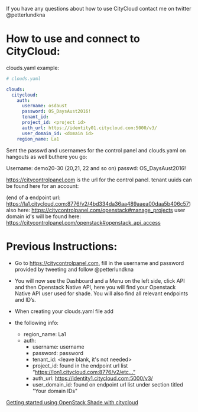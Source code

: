 If you have any questions about how to use CityCloud contact me on twitter @petterlundkna

# How to use and connect to CityCloud:

clouds.yaml example:

```yaml
# clouds.yaml

clouds:
  citycloud:
    auth:
      username: osdaust
      password: OS_DaysAust2016!
      tenant_id:
      project_id: <project id>
      auth_url: https://identity01.citycloud.com:5000/v3/
      user_domain_id: <domain id>
    region_name: La1
```

Sent the passwd and usernames for the control panel and clouds.yaml on hangouts as well buthere you go:

Username: demo20-30 (20,21, 22 and so on)
passwd: OS_DaysAust2016!

https://citycontrolpanel.com is the url for the control panel.
tenant uuids can be found here for an account:

(end of a endpoint url: https://la1.citycloud.com:8776/v2/4bd334da36aa489aaea00daa5b406c57)
also  here: https://citycontrolpanel.com/openstack#manage_projects
user domain id's  will be found here:
https://citycontrolpanel.com/openstack#openstack_api_access

# Previous Instructions:

- Go to https://citycontrolpanel.com, fill in the username and password provided by tweeting and follow @petterlundkna
- You will now see the Dashboard and a Menu on the left side, click API and then Openstack Native API, here you will find your   Openstack Native API user used for shade. You will also find all relevant endpoints and ID’s.
- When creating your clouds.yaml file add

- the following info:
    - region_name: La1
    - auth:
      - username: username
      - password: password
      - tenant_id: <leave blank, it's not needed>
      - project_id: found in the endpoint url list “https://lon1.citycloud.com:8776/v2/etc…”
      - auth_url: https://identity1.citycloud.com:5000/v3/
      - user_domain_id: found on endpoint url list under section titled "Your domain IDs"

[Getting started using OpenStack Shade with citycloud](https://www.youtube.com/watch?v=7s7LKdih2vA)
